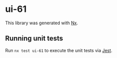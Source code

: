 # ui-61

This library was generated with [Nx](https://nx.dev).

## Running unit tests

Run `nx test ui-61` to execute the unit tests via [Jest](https://jestjs.io).
